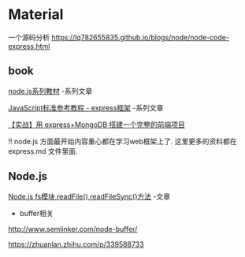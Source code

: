
# Material

一个源码分析  https://lq782655835.github.io/blogs/node/node-code-express.html

## book
[node.js系列教材](https://how2j.cn/k/nodejs/nodejs-start/1760.html) -系列文章

[JavaScript标准参考教程 - express框架](https://javascript.ruanyifeng.com/nodejs/express.html) -系列文章

[【实战】用 express+MongoDB 搭建一个完整的前端项目](https://segmentfault.com/a/1190000015866331)

!! node.js 方面最开始内容重心都在学习web框架上了. 这里更多的资料都在 express.md 文件里面.


## Node.js

[Node.js fs模块,readFile(),readFileSync()方法](https://www.jianshu.com/p/117f12a72abd) -文章

+ buffer相关

http://www.semlinker.com/node-buffer/

https://zhuanlan.zhihu.com/p/339588733


